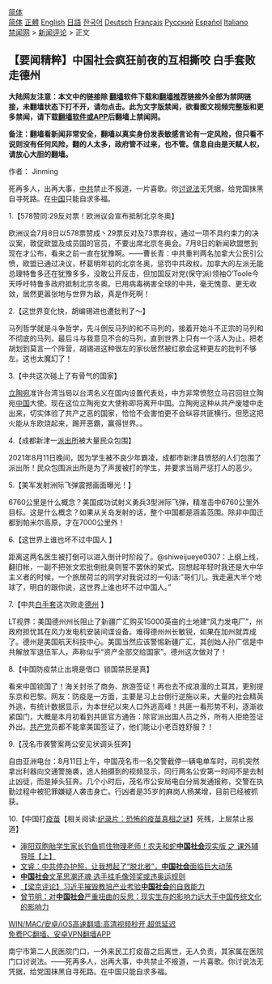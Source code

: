  <!-- 面包屑导航 --> <div class="breadcrumb"><!-- GTranslate: https://gtranslate.io/ -->  <div class="switcher notranslate">  <div class="selected">  <a href="#" onclick="return false;"> 简体</a>  </div>  <div class="option">  <a href="https://www.bannedbook.org" onclick="doGTranslate('zh-CN|zh-CN');jQuery('div.switcher div.selected a').html(jQuery(this).html());return false;" title="简体中文" class="nturl selected"> 简体</a>  <a href="https://www.bannedbook.org/zh-tw/" onclick="doGTranslate('zh-CN|zh-TW');jQuery('div.switcher div.selected a').html(jQuery(this).html());return false;" title="繁體中文" class="nturl"> 正體</a>  <a href="https://www.bannedbook.org/en/" onclick="doGTranslate('zh-CN|en');jQuery('div.switcher div.selected a').html(jQuery(this).html());return false;" title="English" class="nturl"> English</a>  <a href="https://www.bannedbook.org/ja/" onclick="doGTranslate('zh-CN|ja');jQuery('div.switcher div.selected a').html(jQuery(this).html());return false;" title="日本語" class="nturl"> 日語</a>  <a href="https://www.bannedbook.org/ko/" onclick="doGTranslate('zh-CN|ko');jQuery('div.switcher div.selected a').html(jQuery(this).html());return false;" title="한국어" class="nturl"> 한국어</a>  <a href="https://www.bannedbook.org/de/" onclick="doGTranslate('zh-CN|de');jQuery('div.switcher div.selected a').html(jQuery(this).html());return false;" title="Deutsch" class="nturl"> Deutsch</a>  <a href="https://www.bannedbook.org/fr/" onclick="doGTranslate('zh-CN|fr');jQuery('div.switcher div.selected a').html(jQuery(this).html());return false;" title="Français" class="nturl"> Français</a>  <a href="https://www.bannedbook.org/ru/" onclick="doGTranslate('zh-CN|ru');jQuery('div.switcher div.selected a').html(jQuery(this).html());return false;" title="Русский" class="nturl"> Русский</a>  <a href="https://www.bannedbook.org/es/" onclick="doGTranslate('zh-CN|es');jQuery('div.switcher div.selected a').html(jQuery(this).html());return false;" title="Español" class="nturl"> Español</a>  <a href="https://www.bannedbook.org/it/" onclick="doGTranslate('zh-CN|it');jQuery('div.switcher div.selected a').html(jQuery(this).html());return false;" title="Italiano" class="nturl"> Italiano</a>  </div>  </div>      <div class='breadcrumb-sub'><!-- Breadcrumb NavXT 6.3.0 --> <a href="https://www.bannedbook.org/" class="home">禁闻网</a> &gt; <a href="https://www.bannedbook.org/bnews/comments/" class="category">新闻评论</a> &gt; 正文</div></div><h2>【要闻精粹】中国社会疯狂前夜的互相撕咬 白手套败走德州</h2> <p class="notice"><b>大陆网友注意：本文中的链接除 <a href="https://github.com/bannedbook/fanqiang" >翻墙</a>软件下载和<a href="https://github.com/killgcd/justmysocks/blob/master/README.md">翻墙推荐</a>链接外全部为禁网链接，未翻墙状态下打不开，请勿点击。此为文字版禁闻，欲看图文视频完整版和更多禁闻，请下载<a href="https://github.com/bannedbook/fanqiang">翻墙软件或APP</a>后翻墙上禁闻网。</p><p>备注：翻墙看新闻非常安全，翻墙以真实身份发表敏感言论有一定风险，但只看不说则没有任何风险，翻的人太多，政府管不过来，也不管。信息自由是天赋人权，请放心大胆的翻墙。</b></p>  <div class="entry"> <p>作者： Jinming</p> <p id="summary">死再多人，出再大事，<a href="https://www.bannedbook.org/bnews/tag/%e4%b8%ad%e5%85%b1/" class="st_tag internal_tag" rel="tag" title="标签 中共 下的日志">中共</a>禁止不报道，一片喜歌。你<a href="https://www.bannedbook.org/bnews/tag/%E8%AE%A8%E8%AF%B4%E6%B3%95/" class="st_tag internal_tag" rel="tag" title="标签 讨说法 下的日志">讨说法</a>无凭据，给党国抹黑自寻死路。在<span class='wp_keywordlink_affiliate'><a href="https://www.bannedbook.org/" title="中国" target="_blank">中国</a></span>只能自求多福。</p> <p>1.【578赞同:29反对票！欧洲议会宣布抵制北京冬奥】</p> <p>欧洲议会7月8日以578票赞成丶29票反对及73票弃权，通过一项不具约束力的决议案，敦促欧盟及成员国的官员，不要出席北京冬奥会。7月8日的新闻欧盟憋到现在才公布，看来之前一直在犹豫啊。——曹长青：中共重判两名加拿大公民引公愤，欧盟已通过决议，杯葛明年初的北京冬奥，惩罚中共政权。加拿大的左派无能总理特鲁多还在犹豫多多，没敢公开反击，但加国反对党(保守派)领袖O’Toole今天呼吁特鲁多政府抵制北京冬奥。已用病毒祸害全球的中共，毫无愧意、更无收敛，居然更嚣张地与世界为敌，真是作死啊！</p> <p>2.【这世界变化快，胡编锡进也遭批判了～】</p>  <p>马列哲学就是斗争哲学，先斗倒反马列的和不马列的，接着开始斗不正宗的马列和不彻底的马列，最后斗与我意见不合的马列，直到世界上只有一个活人为止。把老胡划到莫言一个阵营，胡锡进这种很左的家伙居然被红歌会这种更左的批判不够左。这也太魔幻了！</p> <p>3.【中共这次碰上了有骨气的国家】</p> <p><a href="https://www.bannedbook.org/bnews/tag/%e7%ab%8b%e9%99%b6%e5%ae%9b/" class="st_tag internal_tag" rel="tag" title="标签 立陶宛 下的日志">立陶宛</a>准许台湾当局以台湾名义在国内设置代表处，中方非常愤怒立马召回驻立陶宛<a href="https://www.bannedbook.org/bnews/tag/%E4%B8%AD%E5%9B%BD/" class="st_tag internal_tag" rel="tag" title="标签 中国 下的日志">中国</a>大使。现在这位立陶宛女大使称即将离开中国。立陶宛这种从共产废墟中走出来，切实体验了共产之恶的国家，恰恰不会害怕更不会纵容共匪横行。但愿这把火能从东欧烧起来，踢开恶霸，赢得世界。。</p> <p>4.【成都新津一<a href="https://www.bannedbook.org/bnews/tag/%e6%b4%be%e5%87%ba%e6%89%80/" class="st_tag internal_tag" rel="tag" title="标签 派出所 下的日志">派出所</a>被大量民众包围】</p> <p>2021年8月11日晚间，因为学生被不良少年霸凌，成都市新津县愤怒的人们包围了派出所！民众包围派出所是为了声援被打的学生，并要求当局严惩打人的恶少。</p>  <p>5.【美军发射洲际飞弹震撼画面曝光！】</p> <p>6760公里是什么概念？美国成功试射义勇兵3型洲际飞弹，精准击中6760公里外目标。这是什么概念？如果从关岛发射的话，整个中国都是涵盖范围。除非中国迁都到帕米尔高原，才在7000公里外！</p> <p>6.【这世界上谁也坏不过中国人 】</p> <p>距离这两名医生被打倒可以进入倒计时阶段了。@shiweijueye0307：上纲上线，翻旧帐，一副不把张文宏批倒批臭则誓不罢休的架式。回想起年轻时我还是大中华主义者的时候，一个旅居荷兰的同学对我说过的一句话:&#8221;哥们儿，我走遍大半个地球了，明白的跟你说，这世界上谁也坏不过中国人。&#8221;</p> <p>7.【中共<a href="https://www.bannedbook.org/bnews/tag/%E7%99%BD%E6%89%8B%E5%A5%97/" class="st_tag internal_tag" rel="tag" title="标签 白手套 下的日志">白手套</a>这次败走<a href="https://www.bannedbook.org/bnews/tag/%e5%be%b7%e5%b7%9e/" class="st_tag internal_tag" rel="tag" title="标签 德州 下的日志">德州</a> 】</p>  <p>LT视界：美国德州州长阻止了新疆广汇购买15000英亩的土地建“风力发电厂”，州政府担忧其在风力发电机安装间谍设备。难得德州州长敏锐，如果在加州就弄成了。德州是美国航天科技中心。美国当然应该警惕新疆广汇，其创始人孙广信是中共解放军退伍军人，声称似乎“资产全部交给国家”。德州这次做对了！</p> <p>8.【中国防疫禁止出境是借口&nbsp; 锁国禁民是真】</p> <p>看来中国锁国了！海关封杀了商务、旅游签证！再也去不成浪漫的土耳其，更别提东京和巴黎。网友：防疫是一方面，主要是习上台倒行逆施以来，大量的社会精英外逃，有统计数据显示，为本世纪以来人口外逃高峰！共匪一看形势不利，逐渐收紧国门，大概是本月初看到共匪官方通告：除官派出国人员之外，所有人拒绝签证外出。<a href="https://www.bannedbook.org/bnews/tag/%e5%85%b1%e4%ba%a7%e5%85%9a/" class="st_tag internal_tag" rel="tag" title="标签 共产党 下的日志">共产党</a>员都不能拿美国签证了，他们能让小老百姓舒服？！</p> <p>9.【茂名市袭警案两公安见状调头狂奔】</p> <p>自由亚洲电台：8月11日上午，中国茂名市一名交警截停一辆电单车时，司机突然拿出利器向交通警施袭，途人拍摄到的视频显示，同行两名公安第一时间不是去制止凶徒，而是掉头狂奔。几个小时后，茂名市公安局电白分局发通报称，交警在执勤过程中被犯罪嫌疑人袭击身亡。行凶者是35岁的麻岗人杨某增，目前已经被抓获。</p>  <p>10.【中国打<span class='wp_keywordlink'><a href="https://www.bannedbook.org/bnews/tculture/20160630/551027.html" title="疫苗" target="_blank">疫苗</a></span>【相关阅读:<a href='https://www.bannedbook.org/bnews/topimagenews/20180408/925060.html' target='_blank'>纪录片：恐怖的疫苗真相之谜</a>】死残，上层禁止报道】</p> <ul class='op-related-articles' title='相关阅读'> <li><a href='https://www.bannedbook.org/bnews/bannedvideo/20210809/1602923.html' target='_blank'>渖阳双胞胎学生家长钓鱼抓住物理老师！农夫和蛇<b>中国社会</b>现实版 之 课外辅导班【上】</a></li> <li><a href='https://www.bannedbook.org/bnews/bannedvideo/20210804/1600110.html' target='_blank'>文睿：中共停办护照，让我想起了“脱北者”，<b>中国社会</b>面临巨大动荡</a></li> <li><a href='https://www.bannedbook.org/bnews/headline/20210804/1600039.html' target='_blank'><b>中国社会</b>文革思潮还魂 选手挂毛像领奖或违奥运规则</a></li> <li><a href='https://www.bannedbook.org/bnews/comments/20210804/1599691.html' target='_blank'>【梁京评论】习近平摧毁教培产业考验<b>中国社会</b>的自救能力</a></li> <li><a href='https://www.bannedbook.org/bnews/comments/20210803/1599497.html' target='_blank'>曾节明：对<b>中国社会</b>严重扭曲的反思：现实生存的影响力远大于中国传统文化的影响力</a></li> </ul> <p class="texttj"> <a href="https://github.com/bannedbook/fanqiang/wiki/V2ray%E6%9C%BA%E5%9C%BA" target="_blank">WIN/MAC/安卓/iOS高速翻墙:高清视频秒开,超低延迟</a><br/> <a href="https://github.com/bannedbook/fanqiang/wiki/%E7%A6%81%E9%97%BB%E7%BD%91%E5%AE%89%E5%8D%93%E7%BF%BB%E5%A2%99%E6%96%B0%E9%97%BBAPP" target="_blank">免费PC翻墙、安卓VPN翻墙APP</a></p><p>南宁市第二人民医院门口，一外来民工打疫苗之后离世，无人负责，其家属在医院门口讨说法。——死再多人，出再大事，中共禁止不报道，一片喜歌。你讨说法无凭据，给党国抹黑自寻死路。在中国只能自求多福。</p><a name='sharetosocial'></a>  <div style="margin-bottom:5px;padding-bottom:5px;clear:both"> <div id="archive-pix-1" class="banner-ads"> <!-- AuctionX Display platform tag START --> <div id="26318x728x90x621x_ADSLOT2" clicktrack="%%CLICK_URL_ESC%%"></div> <!-- AuctionX Display platform tag END --> </div> <div id="archive-pix-2" class="banner-ads"> <!-- AuctionX Display platform tag START --> <div id="26315x300x250x621x_ADSLOT2" clicktrack="%%CLICK_URL_ESC%%"></div> <!-- AuctionX Display platform tag END --> </div> </div>  <div id="archive-pix-1" class="banner-ads"> <!-- AuctionX Display platform tag START --> <div id="26318x728x90x621x_ADSLOT3" clicktrack="%%CLICK_URL_ESC%%"></div> <!-- AuctionX Display platform tag END --> </div> </div><!--END ENTRY--> 